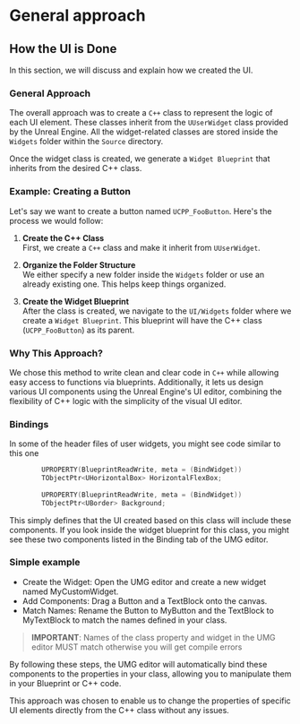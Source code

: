 # General approach

## How the UI is Done

In this section, we will discuss and explain how we created the UI.

### General Approach

The overall approach was to create a `C++` class to represent the logic of each UI element. These classes inherit from the `UUserWidget` class provided by the Unreal Engine. All the widget-related classes are stored inside the `Widgets` folder within the `Source` directory.

Once the widget class is created, we generate a `Widget Blueprint` that inherits from the desired C++ class.

### Example: Creating a Button

Let's say we want to create a button named `UCPP_FooButton`. Here's the process we would follow:

1. **Create the C++ Class**  
   First, we create a `C++` class and make it inherit from `UUserWidget`. 
   
2. **Organize the Folder Structure**  
   We either specify a new folder inside the `Widgets` folder or use an already existing one. This helps keep things organized.
   
3. **Create the Widget Blueprint**  
   After the class is created, we navigate to the `UI/Widgets` folder where we create a `Widget Blueprint`. This blueprint will have the C++ class (`UCPP_FooButton`) as its parent.

### Why This Approach?

We chose this method to write clean and clear code in `C++` while allowing easy access to functions via blueprints. Additionally, it lets us design various UI components using the Unreal Engine's UI editor, combining the flexibility of C++ logic with the simplicity of the visual UI editor.

### Bindings 

In some of the header files of user widgets, you might see code similar to this one 

```c++
		UPROPERTY(BlueprintReadWrite, meta = (BindWidget))
		TObjectPtr<UHorizontalBox> HorizontalFlexBox;
	
		UPROPERTY(BlueprintReadWrite, meta = (BindWidget))
		TObjectPtr<UBorder> Background;
```
This simply defines that the UI created based on this class will include these components. If you look inside the widget blueprint for this class, you might see these two components listed in the Binding tab of the UMG editor.


### Simple example

- Create the Widget: Open the UMG editor and create a new widget named MyCustomWidget.
- Add Components: Drag a Button and a TextBlock onto the canvas.
- Match Names: Rename the Button to MyButton and the TextBlock to MyTextBlock to match the names defined in your class.

> **IMPORTANT**: Names of the class property and widget in the UMG editor MUST match otherwise you will get compile errors 

By following these steps, the UMG editor will automatically bind these components to the properties in your class, allowing you to manipulate them in your Blueprint or C++ code.

This approach was chosen to enable us to change the properties of specific UI elements directly from the C++ class without any issues.
